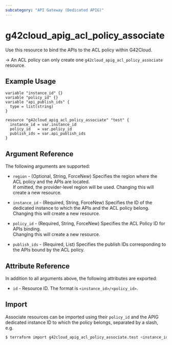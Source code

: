 ```yaml
---
subcategory: "API Gateway (Dedicated APIG)"
---
```


# g42cloud_apig_acl_policy_associate

Use this resource to bind the APIs to the ACL policy within G42Cloud.

-> An ACL policy can only create one `g42cloud_apig_acl_policy_associate` resource.

## Example Usage

```hcl
variable "instance_id" {}
variable "policy_id" {}
variable "api_publish_ids" {
  type = list(string)
}

resource "g42cloud_apig_acl_policy_associate" "test" {
  instance_id = var.instance_id
  policy_id   = var.policy_id
  publish_ids = var.api_publish_ids
}
```

## Argument Reference

The following arguments are supported:

* `region` - (Optional, String, ForceNew) Specifies the region where the ACL policy and the APIs are located.  
  If omitted, the provider-level region will be used. Changing this will create a new resource.

* `instance_id` - (Required, String, ForceNew) Specifies the ID of the dedicated instance to which the APIs and the
  ACL policy belong.  
  Changing this will create a new resource.

* `policy_id` - (Required, String, ForceNew) Specifies the ACL Policy ID for APIs binding.  
  Changing this will create a new resource.

* `publish_ids` - (Required, List) Specifies the publish IDs corresponding to the APIs bound by the ACL policy.

## Attribute Reference

In addition to all arguments above, the following attributes are exported:

* `id` - Resource ID. The format is `<instance_id>/<policy_id>`.

## Import

Associate resources can be imported using their `policy_id` and the APIG dedicated instance ID to which the policy
belongs, separated by a slash, e.g.

```bash
$ terraform import g42cloud_apig_acl_policy_associate.test <instance_id>/<policy_id>
```
